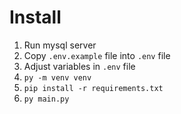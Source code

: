 # Install

1. Run mysql server
2. Copy `.env.example` file into `.env` file
3. Adjust variables in `.env` file
4. `py -m venv venv`
5. `pip install -r requirements.txt`
6. `py main.py`
